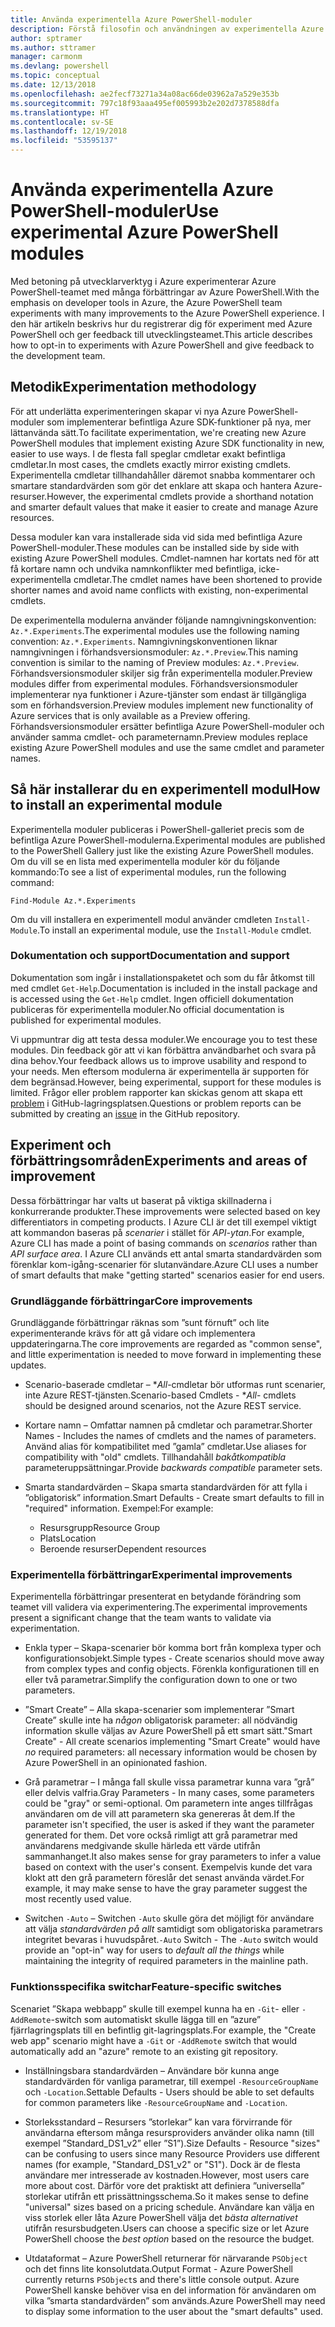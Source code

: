 ```yaml
---
title: Använda experimentella Azure PowerShell-moduler
description: Förstå filosofin och användningen av experimentella Azure PowerShell-moduler.
author: sptramer
ms.author: sttramer
manager: carmonm
ms.devlang: powershell
ms.topic: conceptual
ms.date: 12/13/2018
ms.openlocfilehash: ae2fecf73271a34a08ac66de03962a7a529e353b
ms.sourcegitcommit: 797c18f93aaa495ef005993b2e202d7378588dfa
ms.translationtype: HT
ms.contentlocale: sv-SE
ms.lasthandoff: 12/19/2018
ms.locfileid: "53595137"
---
```

# <a name="use-experimental-azure-powershell-modules"></a><span data-ttu-id="aedf8-103">Använda experimentella Azure PowerShell-moduler</span><span class="sxs-lookup"><span data-stu-id="aedf8-103">Use experimental Azure PowerShell modules</span></span>

<span data-ttu-id="aedf8-104">Med betoning på utvecklarverktyg i Azure experimenterar Azure PowerShell-teamet med många förbättringar av Azure PowerShell.</span><span class="sxs-lookup"><span data-stu-id="aedf8-104">With the emphasis on developer tools in Azure, the Azure PowerShell team experiments with many improvements to the Azure PowerShell experience.</span></span> <span data-ttu-id="aedf8-105">I den här artikeln beskrivs hur du registrerar dig för experiment med Azure PowerShell och ger feedback till utvecklingsteamet.</span><span class="sxs-lookup"><span data-stu-id="aedf8-105">This article describes how to opt-in to experiments with Azure PowerShell and give feedback to the development team.</span></span>

## <a name="experimentation-methodology"></a><span data-ttu-id="aedf8-106">Metodik</span><span class="sxs-lookup"><span data-stu-id="aedf8-106">Experimentation methodology</span></span>

<span data-ttu-id="aedf8-107">För att underlätta experimenteringen skapar vi nya Azure PowerShell-moduler som implementerar befintliga Azure SDK-funktioner på nya, mer lättanvända sätt.</span><span class="sxs-lookup"><span data-stu-id="aedf8-107">To facilitate experimentation, we're creating new Azure PowerShell modules that implement existing Azure SDK functionality in new, easier to use ways.</span></span> <span data-ttu-id="aedf8-108">I de flesta fall speglar cmdletar exakt befintliga cmdletar.</span><span class="sxs-lookup"><span data-stu-id="aedf8-108">In most cases, the cmdlets exactly mirror existing cmdlets.</span></span> <span data-ttu-id="aedf8-109">Experimentella cmdletar tillhandahåller däremot snabba kommentarer och smartare standardvärden som gör det enklare att skapa och hantera Azure-resurser.</span><span class="sxs-lookup"><span data-stu-id="aedf8-109">However, the experimental cmdlets provide a shorthand notation and smarter default values that make it easier to create and manage Azure resources.</span></span>

<span data-ttu-id="aedf8-110">Dessa moduler kan vara installerade sida vid sida med befintliga Azure PowerShell-moduler.</span><span class="sxs-lookup"><span data-stu-id="aedf8-110">These modules can be installed side by side with existing Azure PowerShell modules.</span></span> <span data-ttu-id="aedf8-111">Cmdlet-namnen har kortats ned för att få kortare namn och undvika namnkonflikter med befintliga, icke-experimentella cmdletar.</span><span class="sxs-lookup"><span data-stu-id="aedf8-111">The cmdlet names have been shortened to provide shorter names and avoid name conflicts with existing, non-experimental cmdlets.</span></span>

<span data-ttu-id="aedf8-112">De experimentella modulerna använder följande namngivningskonvention: `Az.*.Experiments`.</span><span class="sxs-lookup"><span data-stu-id="aedf8-112">The experimental modules use the following naming convention: `Az.*.Experiments`.</span></span> <span data-ttu-id="aedf8-113">Namngivningskonventionen liknar namngivningen i förhandsversionsmoduler: `Az.*.Preview`.</span><span class="sxs-lookup"><span data-stu-id="aedf8-113">This naming convention is similar to the naming of Preview modules: `Az.*.Preview`.</span></span> <span data-ttu-id="aedf8-114">Förhandsversionsmoduler skiljer sig från experimentella moduler.</span><span class="sxs-lookup"><span data-stu-id="aedf8-114">Preview modules differ from experimental modules.</span></span> <span data-ttu-id="aedf8-115">Förhandsversionsmoduler implementerar nya funktioner i Azure-tjänster som endast är tillgängliga som en förhandsversion.</span><span class="sxs-lookup"><span data-stu-id="aedf8-115">Preview modules implement new functionality of Azure services that is only available as a Preview offering.</span></span> <span data-ttu-id="aedf8-116">Förhandsversionsmoduler ersätter befintliga Azure PowerShell-moduler och använder samma cmdlet- och parameternamn.</span><span class="sxs-lookup"><span data-stu-id="aedf8-116">Preview modules replace existing Azure PowerShell modules and use the same cmdlet and parameter names.</span></span>

## <a name="how-to-install-an-experimental-module"></a><span data-ttu-id="aedf8-117">Så här installerar du en experimentell modul</span><span class="sxs-lookup"><span data-stu-id="aedf8-117">How to install an experimental module</span></span>

<span data-ttu-id="aedf8-118">Experimentella moduler publiceras i PowerShell-galleriet precis som de befintliga Azure PowerShell-modulerna.</span><span class="sxs-lookup"><span data-stu-id="aedf8-118">Experimental modules are published to the PowerShell Gallery just like the existing Azure PowerShell modules.</span></span> <span data-ttu-id="aedf8-119">Om du vill se en lista med experimentella moduler kör du följande kommando:</span><span class="sxs-lookup"><span data-stu-id="aedf8-119">To see a list of experimental modules, run the following command:</span></span>

```azurepowershell-interactive
Find-Module Az.*.Experiments
```

<span data-ttu-id="aedf8-120">Om du vill installera en experimentell modul använder cmdleten `Install-Module`.</span><span class="sxs-lookup"><span data-stu-id="aedf8-120">To install an experimental module, use the `Install-Module` cmdlet.</span></span>

### <a name="documentation-and-support"></a><span data-ttu-id="aedf8-121">Dokumentation och support</span><span class="sxs-lookup"><span data-stu-id="aedf8-121">Documentation and support</span></span>

<span data-ttu-id="aedf8-122">Dokumentation som ingår i installationspaketet och som du får åtkomst till med cmdlet `Get-Help`.</span><span class="sxs-lookup"><span data-stu-id="aedf8-122">Documentation is included in the install package and is accessed using the `Get-Help` cmdlet.</span></span> <span data-ttu-id="aedf8-123">Ingen officiell dokumentation publiceras för experimentella moduler.</span><span class="sxs-lookup"><span data-stu-id="aedf8-123">No official documentation is published for experimental modules.</span></span>

<span data-ttu-id="aedf8-124">Vi uppmuntrar dig att testa dessa moduler.</span><span class="sxs-lookup"><span data-stu-id="aedf8-124">We encourage you to test these modules.</span></span> <span data-ttu-id="aedf8-125">Din feedback gör att vi kan förbättra användbarhet och svara på dina behov.</span><span class="sxs-lookup"><span data-stu-id="aedf8-125">Your feedback allows us to improve usability and respond to your needs.</span></span> <span data-ttu-id="aedf8-126">Men eftersom modulerna är experimentella är supporten för dem begränsad.</span><span class="sxs-lookup"><span data-stu-id="aedf8-126">However, being experimental, support for these modules is limited.</span></span> <span data-ttu-id="aedf8-127">Frågor eller problem rapporter kan skickas genom att skapa ett [problem](https://github.com/Azure/azure-powershell/issues) i GitHub-lagringsplatsen.</span><span class="sxs-lookup"><span data-stu-id="aedf8-127">Questions or problem reports can be submitted by creating an [issue](https://github.com/Azure/azure-powershell/issues) in the GitHub repository.</span></span>

## <a name="experiments-and-areas-of-improvement"></a><span data-ttu-id="aedf8-128">Experiment och förbättringsområden</span><span class="sxs-lookup"><span data-stu-id="aedf8-128">Experiments and areas of improvement</span></span>

<span data-ttu-id="aedf8-129">Dessa förbättringar har valts ut baserat på viktiga skillnaderna i konkurrerande produkter.</span><span class="sxs-lookup"><span data-stu-id="aedf8-129">These improvements were selected based on key differentiators in competing products.</span></span> <span data-ttu-id="aedf8-130">I Azure CLI är det till exempel viktigt att kommandon baseras på _scenarier_ i stället för _API-ytan_.</span><span class="sxs-lookup"><span data-stu-id="aedf8-130">For example, Azure CLI has made a point of basing commands on _scenarios_ rather than _API surface area_.</span></span>
<span data-ttu-id="aedf8-131">I Azure CLI används ett antal smarta standardvärden som förenklar kom-igång-scenarier för slutanvändare.</span><span class="sxs-lookup"><span data-stu-id="aedf8-131">Azure CLI uses a number of smart defaults that make "getting started" scenarios easier for end users.</span></span>

### <a name="core-improvements"></a><span data-ttu-id="aedf8-132">Grundläggande förbättringar</span><span class="sxs-lookup"><span data-stu-id="aedf8-132">Core improvements</span></span>

<span data-ttu-id="aedf8-133">Grundläggande förbättringar räknas som ”sunt förnuft” och lite experimenterande krävs för att gå vidare och implementera uppdateringarna.</span><span class="sxs-lookup"><span data-stu-id="aedf8-133">The core improvements are regarded as "common sense", and little experimentation is needed to move forward in implementing these updates.</span></span>

- <span data-ttu-id="aedf8-134">Scenario-baserade cmdletar – \**All*-cmdletar bör utformas runt scenarier, inte Azure REST-tjänsten.</span><span class="sxs-lookup"><span data-stu-id="aedf8-134">Scenario-based Cmdlets - \**All*- cmdlets should be designed around scenarios, not the Azure REST service.</span></span>

- <span data-ttu-id="aedf8-135">Kortare namn – Omfattar namnen på cmdletar och parametrar.</span><span class="sxs-lookup"><span data-stu-id="aedf8-135">Shorter Names - Includes the names of cmdlets and the names of parameters.</span></span>
  <span data-ttu-id="aedf8-136">Använd alias för kompatibilitet med ”gamla” cmdletar.</span><span class="sxs-lookup"><span data-stu-id="aedf8-136">Use aliases for compatibility with "old" cmdlets.</span></span> <span data-ttu-id="aedf8-137">Tillhandahåll _bakåtkompatibla_ parameteruppsättningar.</span><span class="sxs-lookup"><span data-stu-id="aedf8-137">Provide _backwards compatible_ parameter sets.</span></span>

- <span data-ttu-id="aedf8-138">Smarta standardvärden – Skapa smarta standardvärden för att fylla i ”obligatorisk” information.</span><span class="sxs-lookup"><span data-stu-id="aedf8-138">Smart Defaults - Create smart defaults to fill in "required" information.</span></span> <span data-ttu-id="aedf8-139">Exempel:</span><span class="sxs-lookup"><span data-stu-id="aedf8-139">For example:</span></span>
  - <span data-ttu-id="aedf8-140">Resursgrupp</span><span class="sxs-lookup"><span data-stu-id="aedf8-140">Resource Group</span></span>
  - <span data-ttu-id="aedf8-141">Plats</span><span class="sxs-lookup"><span data-stu-id="aedf8-141">Location</span></span>
  - <span data-ttu-id="aedf8-142">Beroende resurser</span><span class="sxs-lookup"><span data-stu-id="aedf8-142">Dependent resources</span></span>

### <a name="experimental-improvements"></a><span data-ttu-id="aedf8-143">Experimentella förbättringar</span><span class="sxs-lookup"><span data-stu-id="aedf8-143">Experimental improvements</span></span>

<span data-ttu-id="aedf8-144">Experimentella förbättringar presenterat en betydande förändring som teamet vill validera via experimentering.</span><span class="sxs-lookup"><span data-stu-id="aedf8-144">The experimental improvements present a significant change that the team wants to validate via experimentation.</span></span>

- <span data-ttu-id="aedf8-145">Enkla typer – Skapa-scenarier bör komma bort från komplexa typer och konfigurationsobjekt.</span><span class="sxs-lookup"><span data-stu-id="aedf8-145">Simple types - Create scenarios should move away from complex types and config objects.</span></span> <span data-ttu-id="aedf8-146">Förenkla konfigurationen till en eller två parametrar.</span><span class="sxs-lookup"><span data-stu-id="aedf8-146">Simplify the configuration down to one or two parameters.</span></span>

- <span data-ttu-id="aedf8-147">”Smart Create” – Alla skapa-scenarier som implementerar ”Smart Create” skulle inte ha _någon_ obligatorisk parameter: all nödvändig information skulle väljas av Azure PowerShell på ett smart sätt.</span><span class="sxs-lookup"><span data-stu-id="aedf8-147">"Smart Create" - All create scenarios implementing "Smart Create" would have _no_ required parameters: all necessary information would be chosen by Azure PowerShell in an opinionated fashion.</span></span>

- <span data-ttu-id="aedf8-148">Grå parametrar – I många fall skulle vissa parametrar kunna vara ”grå” eller delvis valfria.</span><span class="sxs-lookup"><span data-stu-id="aedf8-148">Gray Parameters - In many cases, some parameters could be "gray" or semi-optional.</span></span> <span data-ttu-id="aedf8-149">Om parametern inte anges tillfrågas användaren om de vill att parametern ska genereras åt dem.</span><span class="sxs-lookup"><span data-stu-id="aedf8-149">If the parameter isn't specified, the user is asked if they want the parameter generated for them.</span></span> <span data-ttu-id="aedf8-150">Det vore också rimligt att grå parametrar med användarens medgivande skulle härleda ett värde utifrån sammanhanget.</span><span class="sxs-lookup"><span data-stu-id="aedf8-150">It also makes sense for gray parameters to infer a value based on context with the user's consent.</span></span>
  <span data-ttu-id="aedf8-151">Exempelvis kunde det vara klokt att den grå parametern föreslår det senast använda värdet.</span><span class="sxs-lookup"><span data-stu-id="aedf8-151">For example, it may make sense to have the gray parameter suggest the most recently used value.</span></span>

- <span data-ttu-id="aedf8-152">Switchen `-Auto` – Switchen `-Auto` skulle göra det möjligt för användare att välja _standardvärden på allt_ samtidigt som obligatoriska parametrars integritet bevaras i huvudspåret.</span><span class="sxs-lookup"><span data-stu-id="aedf8-152">`-Auto` Switch - The `-Auto` switch would provide an "opt-in" way for users to _default all the things_ while maintaining the integrity of required parameters in the mainline path.</span></span>

### <a name="feature-specific-switches"></a><span data-ttu-id="aedf8-153">Funktionsspecifika switchar</span><span class="sxs-lookup"><span data-stu-id="aedf8-153">Feature-specific switches</span></span>

<span data-ttu-id="aedf8-154">Scenariet ”Skapa webbapp” skulle till exempel kunna ha en `-Git`- eller `-AddRemote`-switch som automatiskt skulle lägga till en ”azure” fjärrlagringsplats till en befintlig git-lagringsplats.</span><span class="sxs-lookup"><span data-stu-id="aedf8-154">For example, the "Create web app" scenario might have a `-Git` or `-AddRemote` switch that would automatically add an "azure" remote to an existing git repository.</span></span>

- <span data-ttu-id="aedf8-155">Inställningsbara standardvärden – Användare bör kunna ange standardvärden för vanliga parametrar, till exempel `-ResourceGroupName` och `-Location`.</span><span class="sxs-lookup"><span data-stu-id="aedf8-155">Settable Defaults - Users should be able to set defaults for common parameters like `-ResourceGroupName` and `-Location`.</span></span>

- <span data-ttu-id="aedf8-156">Storleksstandard – Resursers ”storlekar” kan vara förvirrande för användarna eftersom många resursproviders använder olika namn (till exempel ”Standard\_DS1\_v2” eller ”S1”).</span><span class="sxs-lookup"><span data-stu-id="aedf8-156">Size Defaults - Resource "sizes" can be confusing to users since many Resource Providers use different names (for example, "Standard\_DS1\_v2" or "S1").</span></span> <span data-ttu-id="aedf8-157">Dock är de flesta användare mer intresserade av kostnaden.</span><span class="sxs-lookup"><span data-stu-id="aedf8-157">However, most users care more about cost.</span></span> <span data-ttu-id="aedf8-158">Därför vore det praktiskt att definiera ”universella” storlekar utifrån ett prissättningsschema.</span><span class="sxs-lookup"><span data-stu-id="aedf8-158">So it makes sense to define "universal" sizes based on a pricing schedule.</span></span> <span data-ttu-id="aedf8-159">Användare kan välja en viss storlek eller låta Azure PowerShell välja det _bästa alternativet_ utifrån resursbudgeten.</span><span class="sxs-lookup"><span data-stu-id="aedf8-159">Users can choose a specific size or let Azure PowerShell choose the _best option_ based on the resource the budget.</span></span>

- <span data-ttu-id="aedf8-160">Utdataformat – Azure PowerShell returnerar för närvarande `PSObject` och det finns lite konsolutdata.</span><span class="sxs-lookup"><span data-stu-id="aedf8-160">Output Format - Azure PowerShell currently returns `PSObject`s and there's little console output.</span></span> <span data-ttu-id="aedf8-161">Azure PowerShell kanske behöver visa en del information för användaren om vilka ”smarta standardvärden” som används.</span><span class="sxs-lookup"><span data-stu-id="aedf8-161">Azure PowerShell may need to display some information to the user about the "smart defaults" used.</span></span>
